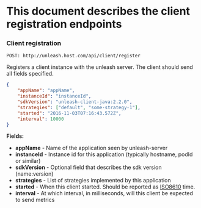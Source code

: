 # This document describes the client registration endpoints

### Client registration

`POST: http://unleash.host.com/api/client/register`

Registers a client instance with the unleash server. The client should send all fields specified. 

```json
{
    "appName": "appName",
    "instanceId": "instanceId",
    "sdkVersion": "unleash-client-java:2.2.0",
    "strategies": ["default", "some-strategy-1"],
    "started": "2016-11-03T07:16:43.572Z",
    "interval": 10000
}
```


**Fields:**

* **appName** - Name of the application seen by unleash-server
* **instanceId** - Instance id for this application (typically hostname, podId or similar)
* **sdkVersion** - Optional field that describes the sdk version (name:version)
* **strategies** - List of strategies implemented by this application
* **started** - When this client started. Should be reported as [ISO8610](https://en.wikipedia.org/wiki/ISO_8601) time.
* **interval** - At which interval, in milliseconds, will this client be expected to send metrics
